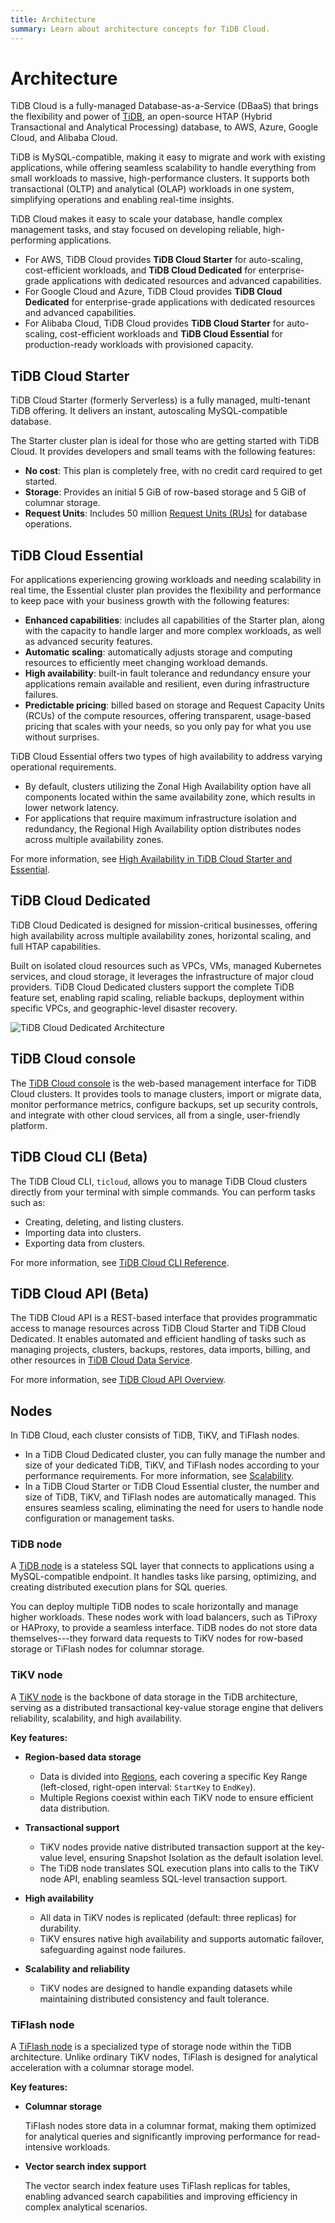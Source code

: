 ```yaml
---
title: Architecture
summary: Learn about architecture concepts for TiDB Cloud.
---
```


# Architecture

TiDB Cloud is a fully-managed Database-as-a-Service (DBaaS) that brings the flexibility and power of [TiDB](https://docs.pingcap.com/tidb/stable/overview), an open-source HTAP (Hybrid Transactional and Analytical Processing) database, to AWS, Azure, Google Cloud, and Alibaba Cloud.

TiDB is MySQL-compatible, making it easy to migrate and work with existing applications, while offering seamless scalability to handle everything from small workloads to massive, high-performance clusters. It supports both transactional (OLTP) and analytical (OLAP) workloads in one system, simplifying operations and enabling real-time insights.

TiDB Cloud makes it easy to scale your database, handle complex management tasks, and stay focused on developing reliable, high-performing applications.

- For AWS, TiDB Cloud provides **TiDB Cloud Starter** for auto-scaling, cost-efficient workloads, and **TiDB Cloud Dedicated** for enterprise-grade applications with dedicated resources and advanced capabilities.
- For Google Cloud and Azure, TiDB Cloud provides **TiDB Cloud Dedicated** for enterprise-grade applications with dedicated resources and advanced capabilities.
- For Alibaba Cloud, TiDB Cloud provides **TiDB Cloud Starter** for auto-scaling, cost-efficient workloads and **TiDB Cloud Essential** for production-ready workloads with provisioned capacity.

## TiDB Cloud Starter

TiDB Cloud Starter (formerly Serverless) is a fully managed, multi-tenant TiDB offering. It delivers an instant, autoscaling MySQL-compatible database.

The Starter cluster plan is ideal for those who are getting started with TiDB Cloud. It provides developers and small teams with the following features:

- **No cost**: This plan is completely free, with no credit card required to get started.
- **Storage**: Provides an initial 5 GiB of row-based storage and 5 GiB of columnar storage.
- **Request Units**: Includes 50 million [Request Units (RUs)](/tidb-cloud/tidb-cloud-glossary.md#request-unit) for database operations.

## TiDB Cloud Essential

For applications experiencing growing workloads and needing scalability in real time, the Essential cluster plan provides the flexibility and performance to keep pace with your business growth with the following features:

- **Enhanced capabilities**: includes all capabilities of the Starter plan, along with the capacity to handle larger and more complex workloads, as well as advanced security features.
- **Automatic scaling**: automatically adjusts storage and computing resources to efficiently meet changing workload demands.
- **High availability**: built-in fault tolerance and redundancy ensure your applications remain available and resilient, even during infrastructure failures.
- **Predictable pricing**: billed based on storage and Request Capacity Units (RCUs) of the compute resources, offering transparent, usage-based pricing that scales with your needs, so you only pay for what you use without surprises.

TiDB Cloud Essential offers two types of high availability to address varying operational requirements.

- By default, clusters utilizing the Zonal High Availability option have all components located within the same availability zone, which results in lower network latency.
- For applications that require maximum infrastructure isolation and redundancy, the Regional High Availability option distributes nodes across multiple availability zones.

For more information, see [High Availability in TiDB Cloud Starter and Essential](/tidb-cloud/serverless-high-availability.md).

## TiDB Cloud Dedicated

TiDB Cloud Dedicated is designed for mission-critical businesses, offering high availability across multiple availability zones, horizontal scaling, and full HTAP capabilities.

Built on isolated cloud resources such as VPCs, VMs, managed Kubernetes services, and cloud storage, it leverages the infrastructure of major cloud providers. TiDB Cloud Dedicated clusters support the complete TiDB feature set, enabling rapid scaling, reliable backups, deployment within specific VPCs, and geographic-level disaster recovery.

![TiDB Cloud Dedicated Architecture](https://docs-download.pingcap.com/media/images/docs/tidb-cloud/tidb-cloud-dedicated-architecture.png)

## TiDB Cloud console

The [TiDB Cloud console](https://tidbcloud.com/) is the web-based management interface for TiDB Cloud clusters. It provides tools to manage clusters, import or migrate data, monitor performance metrics, configure backups, set up security controls, and integrate with other cloud services, all from a single, user-friendly platform.

## TiDB Cloud CLI (Beta)

The TiDB Cloud CLI, `ticloud`, allows you to manage TiDB Cloud clusters directly from your terminal with simple commands. You can perform tasks such as:

- Creating, deleting, and listing clusters.
- Importing data into clusters.
- Exporting data from clusters.

For more information, see [TiDB Cloud CLI Reference](/tidb-cloud/cli-reference.md).

## TiDB Cloud API (Beta)

The TiDB Cloud API is a REST-based interface that provides programmatic access to manage resources across TiDB Cloud Starter and TiDB Cloud Dedicated. It enables automated and efficient handling of tasks such as managing projects, clusters, backups, restores, data imports, billing, and other resources in [TiDB Cloud Data Service](/tidb-cloud/data-service-overview.md).

For more information, see [TiDB Cloud API Overview](/tidb-cloud/api-overview.md).

## Nodes

In TiDB Cloud, each cluster consists of TiDB, TiKV, and TiFlash nodes.

- In a TiDB Cloud Dedicated cluster, you can fully manage the number and size of your dedicated TiDB, TiKV, and TiFlash nodes according to your performance requirements. For more information, see [Scalability](/tidb-cloud/scalability-concepts.md).
- In a TiDB Cloud Starter or TiDB Cloud Essential cluster, the number and size of TiDB, TiKV, and TiFlash nodes are automatically managed. This ensures seamless scaling, eliminating the need for users to handle node configuration or management tasks.

### TiDB node

A [TiDB node](/tidb-computing.md) is a stateless SQL layer that connects to applications using a MySQL-compatible endpoint. It handles tasks like parsing, optimizing, and creating distributed execution plans for SQL queries.

You can deploy multiple TiDB nodes to scale horizontally and manage higher workloads. These nodes work with load balancers, such as TiProxy or HAProxy, to provide a seamless interface. TiDB nodes do not store data themselves---they forward data requests to TiKV nodes for row-based storage or TiFlash nodes for columnar storage.

### TiKV node

A [TiKV node](/tikv-overview.md) is the backbone of data storage in the TiDB architecture, serving as a distributed transactional key-value storage engine that delivers reliability, scalability, and high availability.

**Key features:**

- **Region-based data storage**

    - Data is divided into [Regions](https://docs.pingcap.com/tidb/dev/glossary#regionpeerraft-group), each covering a specific Key Range (left-closed, right-open interval: `StartKey` to `EndKey`).
    - Multiple Regions coexist within each TiKV node to ensure efficient data distribution.

- **Transactional support**

    - TiKV nodes provide native distributed transaction support at the key-value level, ensuring Snapshot Isolation as the default isolation level.
    - The TiDB node translates SQL execution plans into calls to the TiKV node API, enabling seamless SQL-level transaction support.

- **High availability**

    - All data in TiKV nodes is replicated (default: three replicas) for durability.
    - TiKV ensures native high availability and supports automatic failover, safeguarding against node failures.

- **Scalability and reliability**

    - TiKV nodes are designed to handle expanding datasets while maintaining distributed consistency and fault tolerance.

### TiFlash node

A [TiFlash node](/tiflash/tiflash-overview.md) is a specialized type of storage node within the TiDB architecture. Unlike ordinary TiKV nodes, TiFlash is designed for analytical acceleration with a columnar storage model.

**Key features:**

- **Columnar storage**

    TiFlash nodes store data in a columnar format, making them optimized for analytical queries and significantly improving performance for read-intensive workloads.

- **Vector search index support**

    The vector search index feature uses TiFlash replicas for tables, enabling advanced search capabilities and improving efficiency in complex analytical scenarios.